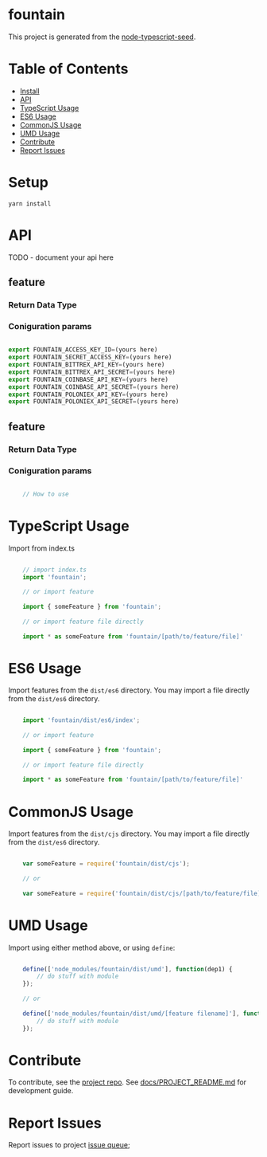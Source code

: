 # fountain

This project is generated from the [node-typescript-seed](https://github.com/UIUXEngineering/node-typescript-seed).

# Table of Contents
- [Install](#install)
- [API](#api)
- [TypeScript Usage](#typescript-usage)
- [ES6 Usage](#es6-usage)
- [CommonJS Usage](#commonjs-usage)
- [UMD Usage](#umd-usage)
- [Contribute](#contribute)
- [Report Issues](#report-issues)

# Setup

`yarn install`

# API
TODO - document your api here

## feature
### Return Data Type
### Coniguration params

```typescript

export FOUNTAIN_ACCESS_KEY_ID=(yours here)
export FOUNTAIN_SECRET_ACCESS_KEY=(yours here)
export FOUNTAIN_BITTREX_API_KEY=(yours here)
export FOUNTAIN_BITTREX_API_SECRET=(yours here)
export FOUNTAIN_COINBASE_API_KEY=(yours here)
export FOUNTAIN_COINBASE_API_SECRET=(yours here)
export FOUNTAIN_POLONIEX_API_KEY=(yours here)
export FOUNTAIN_POLONIEX_API_SECRET=(yours here)
```

## feature
### Return Data Type
### Coniguration params


```typescript

    // How to use

```

# TypeScript Usage

Import from index.ts

```typescript

    // import index.ts
    import 'fountain';
    
    // or import feature
    
    import { someFeature } from 'fountain';
    
    // or import feature file directly
    
    import * as someFeature from 'fountain/[path/to/feature/file]'

```

# ES6 Usage

Import features from the `dist/es6` directory. You may import a file directly from the `dist/es6` directory.

```javascript 1.6

    import 'fountain/dist/es6/index';
    
    // or import feature
        
    import { someFeature } from 'fountain';
    
    // or import feature file directly
    
    import * as someFeature from 'fountain/[path/to/feature/file]'

```

# CommonJS Usage

Import features from the `dist/cjs` directory. You may import a file directly from the `dist/es6` directory.

```javascript

    var someFeature = require('fountain/dist/cjs');
    
    // or
    
    var someFeature = require('fountain/dist/cjs/[path/to/feature/file]');

```

# UMD Usage

Import using either method above, or using `define`:

```javascript

    define(['node_modules/fountain/dist/umd'], function(dep1) {
        // do stuff with module
    });
    
    // or 
    
    define(['node_modules/fountain/dist/umd/[feature filename]'], function(dep1) {
        // do stuff with module
    });

```

# Contribute

To contribute, see the [project repo](https://github.com/moxious/fountain.git).
See [docs/PROJECT_README.md](docs/PROJECT_README.md) for development guide.


# Report Issues

Report issues to project [issue queue](https://github.com/moxious/fountain/issues);
